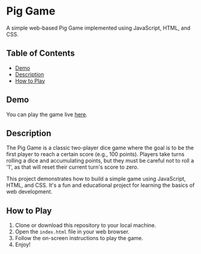 # Pig Game

A simple web-based Pig Game implemented using JavaScript, HTML, and CSS.

## Table of Contents

- [Demo](#demo)
- [Description](#description)
- [How to Play](#how-to-play)

## Demo

You can play the game live [here](link-to-your-game).

## Description

The Pig Game is a classic two-player dice game where the goal is to be the first player to reach a certain score (e.g., 100 points). Players take turns rolling a dice and accumulating points, but they must be careful not to roll a '1', as that will reset their current turn's score to zero.

This project demonstrates how to build a simple game using JavaScript, HTML, and CSS. It's a fun and educational project for learning the basics of web development.

## How to Play

1. Clone or download this repository to your local machine.
2. Open the `index.html` file in your web browser.
3. Follow the on-screen instructions to play the game.
4. Enjoy!

 

